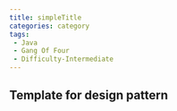 ```yaml
---
title: simpleTitle
categories: category
tags:
 - Java
 - Gang Of Four
 - Difficulty-Intermediate
---
```


## Template for design pattern
